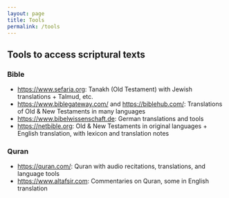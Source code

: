 ```yaml
---
layout: page
title: Tools
permalink: /tools
---
```


## Tools to access scriptural texts

### Bible

- <https://www.sefaria.org>: Tanakh (Old Testament) with Jewish translations + Talmud, etc.
- <https://www.biblegateway.com/> and <https://biblehub.com/>: Translations of Old & New Testaments in many languages
- <https://www.bibelwissenschaft.de>: German translations and tools
- <https://netbible.org>: Old & New Testaments in original languages + English translation, with lexicon and translation notes

### Quran

- <https://quran.com/>: Quran with audio recitations, translations, and language tools
- <https://www.altafsir.com>: Commentaries on Quran, some in English translation